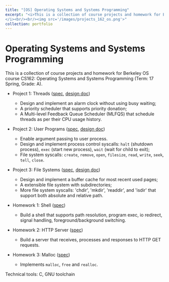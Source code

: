 ```yaml
---
title: "[OS] Operating Systems and Systems Programming"
excerpt: "<i>This is a collection of course projects and homework for Berkeley CS162: Operating Systems and Systems Programming (Term: 17 Spring, Grade: A).
</i><br/><br/><img src='/images/projects_162_os.png'>"
collection: portfolio
---
```


Operating Systems and Systems Programming
======

This is a collection of course projects and homework for Berkeley OS course CS162: Operating Systems and Systems Programming (Term: 17 Spring, Grade: A).
* Project 1: Threads ([spec](https://ycruan.github.io/files/162_project1_writeup.pdf), [design doc](https://ycruan.github.io/files/162_project1_design.md))
  * Design and implement an alarm clock without using busy waiting;
  * A priority scheduler that supports priority donation;
  * A Multi-level Feedback Queue Scheduler (MLFQS) that schedule threads as per their CPU usage history.

* Project 2: User Programs ([spec](https://ycruan.github.io/files/162_project2_writeup.pdf), [design doc](https://ycruan.github.io/files/162_project2_design.md))
  * Enable argument passing to user process.
  * Design and implement process control syscalls: `halt` (shutdown process), `exec` (start new process), `wait` (wait for child to exit);
  * File system syscalls: `create`, `remove`, `open`, `filesize`, `read`, `write`, `seek`, `tell`, `close`.

* Project 3: File Systems ([spec](https://ycruan.github.io/files/162_project3_writeup.pdf), [design doc](https://ycruan.github.io/files/162_project3_design.md))
  * Design and implement a buffer cache for most recent used pages;
  * A extensible file system with subdirectories;
  * More file system syscalls: 'chdir', 'mkdir', 'readdir', and 'isdir' that support both absolute and relative path.

* Homework 1: Shell ([spec](https://ycruan.github.io/files/162_homework1_writeup.pdf))
  * Build a shell that supports path resolution, program exec, io redirect, signal handling, foreground/background switching.

* Homework 2: HTTP Server ([spec](https://ycruan.github.io/files/162_homework2_writeup.pdf))
  * Build a server that receives, processes and responses to HTTP GET requests.

* Homework 3: Malloc ([spec](https://ycruan.github.io/files/162_homework3_writeup.pdf))
  * Implements `malloc`, `free` and `realloc`.

Technical tools: C, GNU toolchain